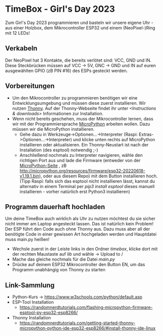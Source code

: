 # TimeBox - Girl's Day 2023

Zum Girl's Day 2023 programmieren und basteln wir unsere eigene Uhr - aus einer Holzbox,
dem Mikrocontroller ESP32 und einem (NeoPixel-)Ring mit 12 LEDs!

## Verkabeln
Der NeoPixel hat 3 Kontakte, die bereits verlötet sind: VCC, GND und IN.
Diese Steckbrücken müssen auf VCC -> 5V, GNC -> GND und IN auf euren ausgewählten GPIO (zB PIN #16) des ESPs gesteckt werden.

## Vorbereitungen
- Um den Mikrocontroller zu programmieren benötigen wir eine Entwicklungsumgebung und
  müssen diese zuerst installieren. Wir nutzen [Thonny](https://thonny.org/).
  Auf der Thonny-Webseite findet ihr unter <i><Instructions & downloads></i> Informationen zur Installation.
- Wenn nicht bereits geschehen, muss der Mikrocontroller lernen, dass wir mit der Programmiersprache
  [MicroPython](https://micropython.org) arbeiten wollen.
  Dazu müssen wir die MicroPython installieren.
  - Gehe dazu in Werkzeuge->Optionen...->Interpreter (Raspi: Extras->Optionen...->Interpreter) und klicke unten rechts auf
  MicroPython installieren oder aktualisieren. Ein Thonny-Neustart ist nach der Installation (des esptool) notwendig ;-)
  -  Anschließend nochmals zu Interpreter navigieren, wähle den richtigen Port aus und lade die Firmware (entweder von der [MicroPython-Seite](https://micropython.org/download/esp32) , zB http://micropython.org/resources/firmware/esp32-20220618-v1.19.1.bin), oder aus diesem Repo)
  mit dem Button installieren hoch.
  (Tipp Raspi: falls sich das esptool nicht installieren lässt, kannst du alternativ in einem Terminal per <i> pip3 install esptool </i> dieses manuell installieren - vorher natürlich erst Python3 installieren)


## Programm dauerhaft hochladen
Um deine TimeBox auch wirklich als Uhr zu nutzen möchtest du sie sicher nicht immer am Laptop angesteckt lassen.
Das ist natürlich kein Problem! Der ESP führt den Code auch ohne Thonny aus. Dazu muss aber all der benötigte Code
in einer gewissen Art hochgeladen werden und Hauptdatei muss main.py heißen!

- Wechsle zuerst in der Leiste links in den Ordner *timebox*, klicke dort mit der rechten Maustaste auf *lib* und wähle -> Upload to /
- Mache das gleiche nochmals für die Datei *main.py*
- Drücke auf deinem ESP32 Mikrocontroller den Button EN, um das Programm unabhängig von Thonny zu starten


## Link-Sammlung
- Python-Kurs -> https://www.w3schools.com/python/default.asp
- ESP-Tool Installation
  - https://randomnerdtutorials.com/flashing-micropython-firmware-esptool-py-esp32-esp8266/
- Thonny Installation
  - https://randomnerdtutorials.com/getting-started-thonny-micropython-python-ide-esp32-esp8266/#install-thonny-ide-linux
